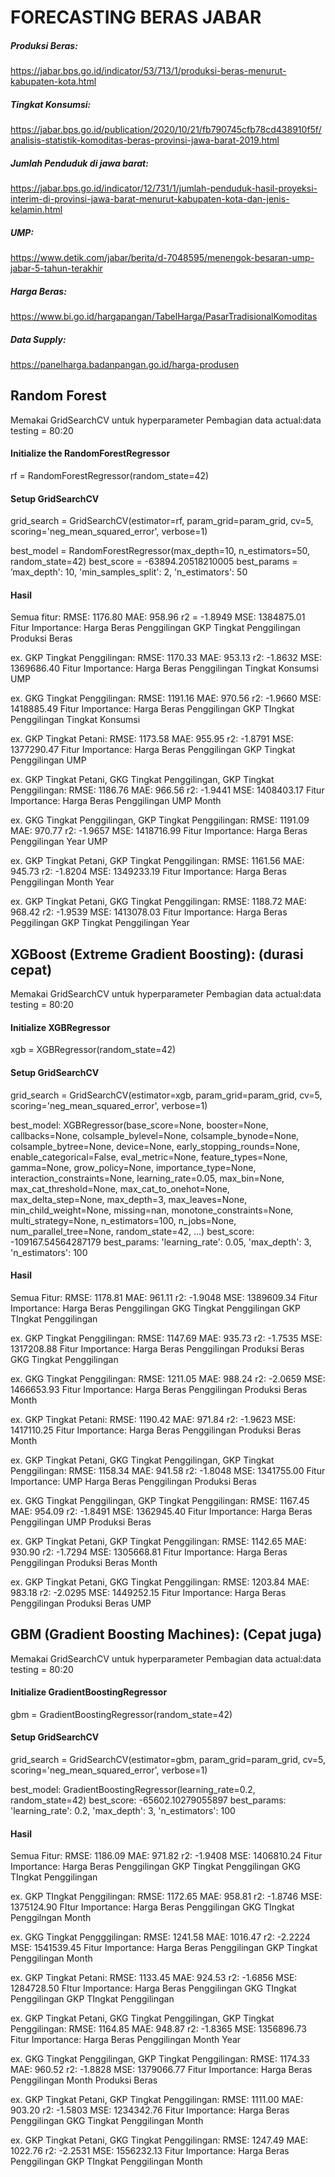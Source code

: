 # FORECASTING BERAS JABAR

##### Produksi Beras:
https://jabar.bps.go.id/indicator/53/713/1/produksi-beras-menurut-kabupaten-kota.html
##### Tingkat Konsumsi:
https://jabar.bps.go.id/publication/2020/10/21/fb790745cfb78cd438910f5f/analisis-statistik-komoditas-beras-provinsi-jawa-barat-2019.html
##### Jumlah Penduduk di jawa barat:
https://jabar.bps.go.id/indicator/12/731/1/jumlah-penduduk-hasil-proyeksi-interim-di-provinsi-jawa-barat-menurut-kabupaten-kota-dan-jenis-kelamin.html
##### UMP:
https://www.detik.com/jabar/berita/d-7048595/menengok-besaran-ump-jabar-5-tahun-terakhir
##### Harga Beras: 
https://www.bi.go.id/hargapangan/TabelHarga/PasarTradisionalKomoditas
##### Data Supply:
https://panelharga.badanpangan.go.id/harga-produsen

## Random Forest

Memakai GridSearchCV untuk hyperparameter
Pembagian data actual:data testing = 80:20

#### Initialize the RandomForestRegressor
rf = RandomForestRegressor(random_state=42)
#### Setup GridSearchCV
grid_search = GridSearchCV(estimator=rf, param_grid=param_grid, cv=5, scoring='neg_mean_squared_error', verbose=1)

best_model = RandomForestRegressor(max_depth=10, n_estimators=50, random_state=42)
best_score = -63894.20518210005
best_params = ’max_depth': 10, 'min_samples_split': 2, 'n_estimators': 50

#### Hasil
Semua fitur:
RMSE: 1176.80
MAE: 958.96
r2 =  -1.8949
MSE: 1384875.01
Fitur Importance:
Harga Beras Penggilingan
GKP Tingkat Penggilingan
Produksi Beras

ex. GKP Tingkat Penggilingan:
RMSE: 1170.33
MAE: 953.13
r2: -1.8632
MSE: 1369686.40
Fitur Importance:
Harga Beras Penggilingan
Tingkat Konsumsi
UMP

ex. GKG Tingkat Penggilingan:
RMSE: 1191.16
MAE: 970.56
r2: -1.9660
MSE: 1418885.49
Fitur Importance:
Harga Beras Penggilingan
GKP TIngkat Penggilingan
Tingkat Konsumsi

ex. GKP Tingkat Petani:
RMSE: 1173.58
MAE: 955.95
r2: -1.8791
MSE: 1377290.47
Fitur Importance:
Harga Beras Penggilingan
GKP Tingkat Penggilingan
UMP

ex. GKP Tingkat Petani, GKG Tingkat Penggilingan, GKP Tingkat Penggilingan:
RMSE: 1186.76
MAE: 966.56
r2: -1.9441
MSE: 1408403.17
Fitur Importance:
Harga Beras Penggilingan
UMP
Month

ex. GKG Tingkat Penggilingan, GKP Tingkat Penggilingan:
RMSE: 1191.09
MAE: 970.77
r2: -1.9657
MSE: 1418716.99
Fitur Importance:
Harga Beras Penggilingan
Year
UMP

ex. GKP Tingkat Petani, GKP Tingkat Penggilingan:
RMSE: 1161.56
MAE: 945.73
r2: -1.8204
MSE: 1349233.19
Fitur Importance:
Harga Beras Penggilingan
Month
Year

ex. GKP Tingkat Petani, GKG Tingkat Penggilingan:
RMSE: 1188.72
MAE: 968.42
r2: -1.9539
MSE: 1413078.03
Fitur Importance:
Harga Beras Peggilingan
GKP Tingkat Penggilingan
Year

## XGBoost (Extreme Gradient Boosting): (durasi cepat)

Memakai GridSearchCV untuk hyperparameter
Pembagian data actual:data testing = 80:20

#### Initialize XGBRegressor
xgb = XGBRegressor(random_state=42)
#### Setup GridSearchCV
grid_search = GridSearchCV(estimator=xgb, param_grid=param_grid, cv=5, scoring='neg_mean_squared_error', verbose=1)

best_model: XGBRegressor(base_score=None, booster=None, callbacks=None,
              colsample_bylevel=None, colsample_bynode=None,
              colsample_bytree=None, device=None, early_stopping_rounds=None,
              enable_categorical=False, eval_metric=None, feature_types=None,
              gamma=None, grow_policy=None, importance_type=None,
              interaction_constraints=None, learning_rate=0.05, max_bin=None,
              max_cat_threshold=None, max_cat_to_onehot=None,
              max_delta_step=None, max_depth=3, max_leaves=None,
              min_child_weight=None, missing=nan, monotone_constraints=None,
              multi_strategy=None, n_estimators=100, n_jobs=None,
              num_parallel_tree=None, random_state=42, ...)
best_score: -109167.54564287179
best_params: 'learning_rate': 0.05, 'max_depth': 3, 'n_estimators': 100

#### Hasil
Semua Fitur:
RMSE: 1178.81
MAE: 961.11
r2: -1.9048
MSE: 1389609.34
Fitur Importance:
Harga Beras Penggilingan
GKG Tingkat Penggilingan
GKP TIngkat Penggilingan

ex. GKP Tingkat Penggilingan:
RMSE: 1147.69
MAE: 935.73
r2: -1.7535
MSE: 1317208.88
Fitur Importance:
Harga Beras Penggilingan
Produksi Beras
GKG Tingkat Penggilingan

ex. GKG Tingkat Penggilingan:
RMSE: 1211.05
MAE: 988.24
r2: -2.0659
MSE: 1466653.93
Fitur Importance:
Harga Beras Penggilingan
Produksi Beras
Month

ex. GKP Tingkat Petani:
RMSE: 1190.42
MAE: 971.84
r2: -1.9623
MSE: 1417110.25
Fitur Importance:
Harga Beras Penggilingan
Produksi Beras
Month

ex. GKP Tingkat Petani, GKG Tingkat Penggilingan, GKP Tingkat Penggilingan:
RMSE: 1158.34
MAE: 941.58
r2: -1.8048
MSE: 1341755.00
Fitur Importance:
UMP
Harga Beras Penggilingan
Produksi Beras

ex. GKG Tingkat Penggilingan, GKP Tingkat Penggilingan:
RMSE: 1167.45
MAE: 954.09
r2: -1.8491
MSE: 1362945.40
Fitur Importance:
Harga Beras Penggilingan
UMP
Produksi Beras

ex. GKP Tingkat Petani, GKP Tingkat Penggilingan:
RMSE: 1142.65
MAE: 930.90
r2: -1.7294
MSE: 1305668.81
Fitur Importance:
Harga Beras Penggilingan
Produksi Beras
Month

ex. GKP Tingkat Petani, GKG Tingkat Penggilingan:
RMSE: 1203.84
MAE: 983.18
r2: -2.0295
MSE: 1449252.15
Fitur Importance:
Harga Beras Penggilingan
Produksi Beras
UMP

## GBM (Gradient Boosting Machines): (Cepat juga)

Memakai GridSearchCV untuk hyperparameter
Pembagian data actual:data testing = 80:20

#### Initialize GradientBoostingRegressor
gbm = GradientBoostingRegressor(random_state=42)
#### Setup GridSearchCV
grid_search = GridSearchCV(estimator=gbm, param_grid=param_grid, cv=5, scoring='neg_mean_squared_error', verbose=1)

best_model: GradientBoostingRegressor(learning_rate=0.2, random_state=42)
best_score:  -65602.10279055897
best_params: 'learning_rate': 0.2, 'max_depth': 3, 'n_estimators': 100

#### Hasil
Semua Fitur: 
RMSE: 1186.09
MAE: 971.82
r2: -1.9408
MSE: 1406810.24
Fitur Importance:
Harga Beras Penggilingan
GKP Tingkat Penggilingan
GKG TIngkat Penggilingan

ex. GKP TIngkat Penggilingan:
RMSE: 1172.65
MAE: 958.81
r2: -1.8746
MSE: 1375124.90
FItur Importance:
Harga Beras Penggilingan
GKG TIngkat Penggilngan
Month

ex. GKG Tingkat Pengggilingan:
RMSE: 1241.58
MAE: 1016.47
r2: -2.2224
MSE: 1541539.45
Fitur Importance:
Harga Beras Penggilingan
GKP Tingkat Penggilingan
Month

ex. GKP Tingkat Petani:
RMSE: 1133.45
MAE: 924.53
r2: -1.6856
MSE: 1284728.50
FItur Importance:
Harga Beras Penggilingan
GKG TIngkat Penggilingan
GKP TIngkat Penggilingan

ex. GKP Tingkat Petani, GKG Tingkat Penggilingan, GKP Tingkat Penggilingan:
RMSE: 1164.85
MAE: 948.87
r2: -1.8365
MSE: 1356896.73
Fitur Importance:
Harga Beras Penggilingan
Month
Year

ex. GKG Tingkat Penggilingan, GKP Tingkat Penggilingan:
RMSE: 1174.33
MAE: 960.52
r2: -1.8828
MSE: 1379066.77
Fitur Importance:
Harga Beras Penggilingan
Month
Produksi Beras

ex. GKP Tingkat Petani, GKP Tingkat Penggilingan:
RMSE: 1111.00
MAE: 903.20
r2: -1.5803
MSE: 1234342.76
Fitur Importance:
Harga Beras Penggilingan
GKG Tingkat Penggilingan
Month

ex. GKP Tingkat Petani, GKG Tingkat Penggilingan:
RMSE: 1247.49
MAE: 1022.76
r2: -2.2531
MSE: 1556232.13
Fitur Importance:
Harga Beras Penggilingan
GKP TIngkat Penggilingan
Month
